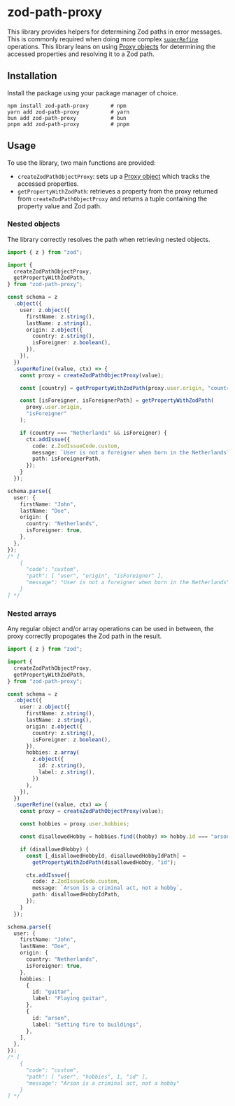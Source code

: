 # zod-path-proxy

This library provides helpers for determining Zod paths in error messages. This is commonly required when doing more complex [`superRefine`](https://zod.dev/?id=superrefine) operations. This library leans on using [Proxy objects](https://developer.mozilla.org/en-US/docs/Web/JavaScript/Reference/Global_Objects/Proxy) for determining the accessed properties and resolving it to a Zod path.

## Installation

Install the package using your package manager of choice.

```
npm install zod-path-proxy       # npm
yarn add zod-path-proxy          # yarn
bun add zod-path-proxy           # bun
pnpm add zod-path-proxy          # pnpm
```

## Usage

To use the library, two main functions are provided:

- `createZodPathObjectProxy`: sets up a [Proxy object](https://developer.mozilla.org/en-US/docs/Web/JavaScript/Reference/Global_Objects/Proxy) which tracks the accessed properties.
- `getPropertyWithZodPath`: retrieves a property from the proxy returned from `createZodPathObjectProxy` and returns a tuple containing the property value and Zod path.

### Nested objects

The library correctly resolves the path when retrieving nested objects.

```typescript
import { z } from "zod";

import {
  createZodPathObjectProxy,
  getPropertyWithZodPath,
} from "zod-path-proxy";

const schema = z
  .object({
    user: z.object({
      firstName: z.string(),
      lastName: z.string(),
      origin: z.object({
        country: z.string(),
        isForeigner: z.boolean(),
      }),
    }),
  })
  .superRefine((value, ctx) => {
    const proxy = createZodPathObjectProxy(value);

    const [country] = getPropertyWithZodPath(proxy.user.origin, "country");

    const [isForeigner, isForeignerPath] = getPropertyWithZodPath(
      proxy.user.origin,
      "isForeigner"
    );

    if (country === "Netherlands" && isForeigner) {
      ctx.addIssue({
        code: z.ZodIssueCode.custom,
        message: `User is not a foreigner when born in the Netherlands`,
        path: isForeignerPath,
      });
    }
  });

schema.parse({
  user: {
    firstName: "John",
    lastName: "Doe",
    origin: {
      country: "Netherlands",
      isForeigner: true,
    },
  },
});
/* [
    {
      "code": "custom",
      "path": [ "user", "origin", "isForeigner" ],
      "message": "User is not a foreigner when born in the Netherlands"
    }
] */
```

### Nested arrays

Any regular object and/or array operations can be used in between, the proxy correctly propogates the Zod path in the result.

```typescript
import { z } from "zod";

import {
  createZodPathObjectProxy,
  getPropertyWithZodPath,
} from "zod-path-proxy";

const schema = z
  .object({
    user: z.object({
      firstName: z.string(),
      lastName: z.string(),
      origin: z.object({
        country: z.string(),
        isForeigner: z.boolean(),
      }),
      hobbies: z.array(
        z.object({
          id: z.string(),
          label: z.string(),
        })
      ),
    }),
  })
  .superRefine((value, ctx) => {
    const proxy = createZodPathObjectProxy(value);

    const hobbies = proxy.user.hobbies;

    const disallowedHobby = hobbies.find((hobby) => hobby.id === "arson");

    if (disallowedHobby) {
      const [_disallowedHobbyId, disallowedHobbyIdPath] =
        getPropertyWithZodPath(disallowedHobby, "id");

      ctx.addIssue({
        code: z.ZodIssueCode.custom,
        message: `Arson is a criminal act, not a hobby`,
        path: disallowedHobbyIdPath,
      });
    }
  });

schema.parse({
  user: {
    firstName: "John",
    lastName: "Doe",
    origin: {
      country: "Netherlands",
      isForeigner: true,
    },
    hobbies: [
      {
        id: "guitar",
        label: "Playing guitar",
      },
      {
        id: "arson",
        label: "Setting fire to buildings",
      },
    ],
  },
});
/* [
    {
      "code": "custom",
      "path": [ "user", "hobbies", 1, "id" ],
      "message": "Arson is a criminal act, not a hobby"
    }
] */
```
